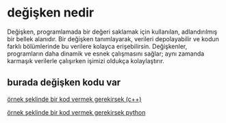 # değişken nedir

Değişken, programlamada bir değeri saklamak için kullanılan,
adlandırılmış bir bellek alanıdır. Bir değişken tanımlayarak,
verileri depolayabilir ve kodun farklı bölümlerinde bu verilere kolayca erişebilirsin.
Değişkenler,
programların daha dinamik ve esnek çalışmasını sağlar;
aynı zamanda karmaşık verilerle çalışırken işimizi oldukça kolaylaştırır.

## burada değişken kodu var

[örnek şeklinde bir kod vermek gerekirsek (c++)](degişkenler.cpp)
<p> </p>

[örnek şeklinde bir kod vermek gerekirsek python](degiskenler.py)


